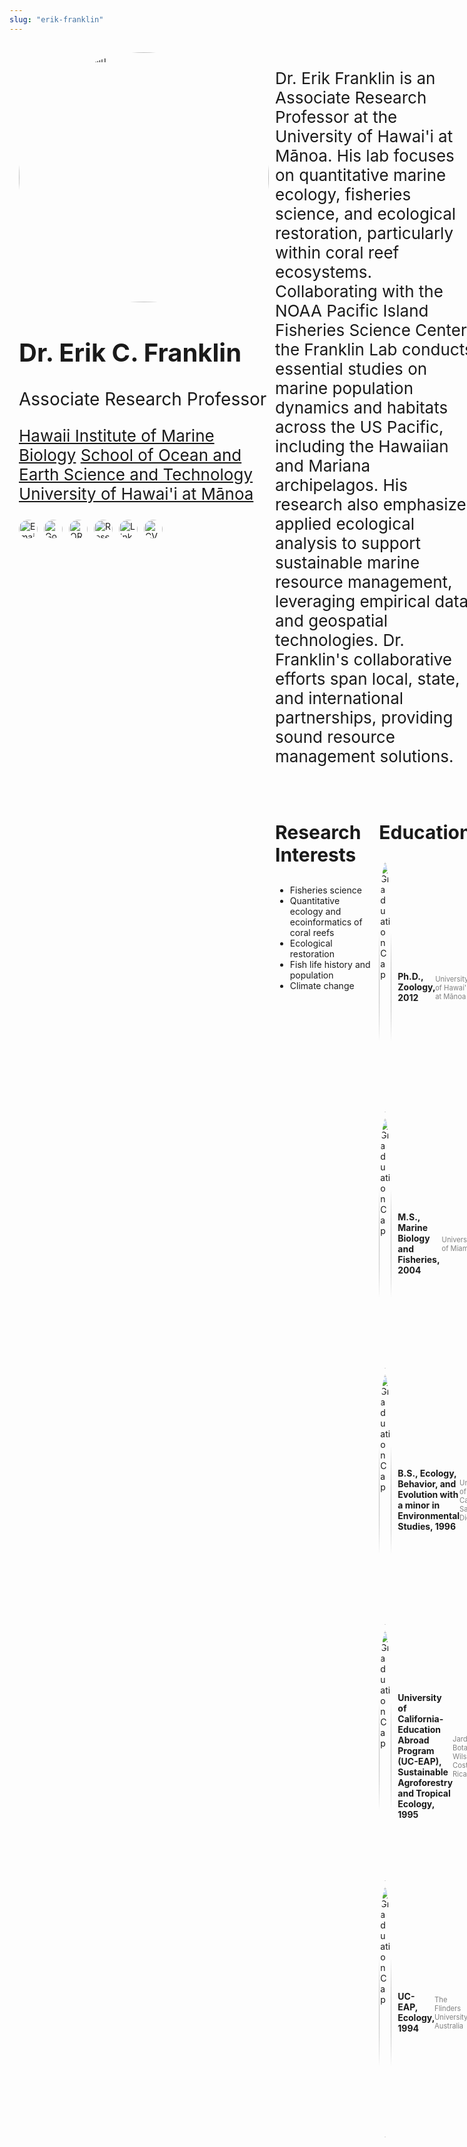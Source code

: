```yaml
---
slug: "erik-franklin"
---
```

<div class="container">
    <div class="left-column">
        <img src="/images/erik_franklin.jpeg" alt="Dr. Erik C. Franklin" class="img"/>
        <h2>Dr. Erik C. Franklin</h2>
        <div class="role">Associate Research Professor</div>
        <p>
         <a href="https://www.himb.hawaii.edu/">Hawaii Institute of Marine Biology</a> 
         <a href="https://www.soest.hawaii.edu/soestwp/">School of Ocean and Earth Science and Technology</a> 
         <a href="https://manoa.hawaii.edu/">University of Hawai'i at Mānoa</a>
        </p>
        <div class="contact">
            <div class="social-icons">
                <a href="mailto:erik.franklin@hawaii.edu">
                    <img src="/images/email.png" alt="Email" class="social-icon" />
                </a>
                <a href="https://scholar.google.com/citations?user=aPMTCK8AAAAJ&hl=en">
                    <img src="/images/google-scholar.png" alt="Google Scholar" class="social-icon" />
                </a>
                <a href="https://orcid.org/0000-0002-8660-3085">
                    <img src="/images/orcid.png" alt="ORCID" class="social-icon" />
                </a>
                <a href="https://www.researchgate.net/profile/Erik-Franklin">
                    <img src="/images/research-gate.png" alt="ResearchGate" class="social-icon" />
                </a>
                <a href="https://linkedin.com/in/erikfranklin">
                    <img src="/images/linkedin-icon.png" alt="LinkedIn" class="social-icon" />
                </a>
                <a href="/files/FranklinEC_cv.pdf">
                    <img src="/images/CV.png" alt="CV" class="social-icon" />
                </a>
            </div>
        </div>
    </div>
    <div class="right-column">
        <p>Dr. Erik Franklin is an Associate Research Professor at the University of Hawai'i at Mānoa. His lab focuses on quantitative marine ecology, fisheries science, and ecological restoration, particularly within coral reef ecosystems. Collaborating with the NOAA Pacific Island Fisheries Science Center, the Franklin Lab conducts essential studies on marine population dynamics and habitats across the US Pacific, including the Hawaiian and Mariana archipelagos. His research also emphasizes applied ecological analysis to support sustainable marine resource management, leveraging empirical data and geospatial technologies. Dr. Franklin's collaborative efforts span local, state, and international partnerships, providing sound resource management solutions.</p>
        <div class="interests-education">
            <div class="interests">
                <h3><strong>Research Interests</strong></h3>
                <ul>
                    <li>Fisheries science</li>
                    <li>Quantitative ecology and ecoinformatics of coral reefs</li>
                    <li>Ecological restoration</li>
                    <li>Fish life history and population</li>
                    <li>Climate change</li>
                </ul>
            </div>
            <div class="education">
                <h3>Education</h3>
                <ul>
                    <li>
                        <img src="/images/graduation-cap.png" alt="Graduation Cap" class="graduation-icon" /> 
                        <strong>Ph.D., Zoology, 2012</strong>
                        <div class="university">University of Hawai'i at Mānoa</div>
                    </li>
                    <li>
                        <img src="/images/graduation-cap.png" alt="Graduation Cap" class="graduation-icon" /> 
                        <strong>M.S., Marine Biology and Fisheries, 2004</strong>
                        <div class="university">University of Miami</div>
                    </li>
                    <li>
                        <img src="/images/graduation-cap.png" alt="Graduation Cap" class="graduation-icon" /> 
                        <strong>B.S., Ecology, Behavior, and Evolution with a minor in Environmental Studies, 1996</strong>
                        <div class="university">University of California, San Diego</div>
                    </li>
                    <li>
                        <img src="/images/graduation-cap.png" alt="Graduation Cap" class="graduation-icon" /> 
                        <strong>University of California-Education Abroad Program (UC-EAP), Sustainable Agroforestry and Tropical Ecology, 1995</strong>
                        <div class="university">Jardin Botanico Wilson, Costa Rica</div>
                    </li>
                    <li>
                        <img src="/images/graduation-cap.png" alt="Graduation Cap" class="graduation-icon" /> 
                        <strong>UC-EAP, Ecology, 1994</strong>
                        <div class="university">The Flinders University, Australia</div>
                    </li>
                </ul>
            </div>
        </div>
    </div>
</div>

<style>
.h2 {
    font-size: 40px;
}
.role {
    font-size: 28px;
}
.p {
    font-size: 26px;
}
.h3 {
    font-size: 30px;
}
/* Main container for the left and right columns */
.container {
    display: flex;
    justify-content: space-between;
    padding: 10px;
    width: 100%;
    max-width: 1400px;
    margin: 0 auto; /* Centers the container */
}

/* Left column for image, name, role, and contact */
.left-column {
    flex: 0 0 35%; /* Adjust as needed */
    padding: 5px;
}

/* Right column for biography, interests, and education */
.right-column {
    flex: 0 0 60%; /* Adjust as needed */
    padding: 5px;
}

/* For Research Interests and Education side by side */
.interests-education {
    display: flex;
    justify-content: space-between;
    padding-top: 20px;
}

/* Individual columns for Research Interests and Education */
.interests, .education {
    width: 48%; /* Adjust for spacing between columns */
}

/* Style for circular image */
img {
    border-radius: 50%;
    width: 400px;
    height: 400px;
}

/* Education list styles */
.education ul {
    list-style-type: none; /* Removes default bullet points */
    padding-left: 0;
}

.education li {
    display: flex;
    align-items: center;
    margin-bottom: 10px;
}
.university {
    font-size: 0.8em; /* Smaller font size */
    color: gray; /* Gray color for the university names */
    margin-top: 2px; /* Adds some space above the university name */
}
.graduation-icon {
    width: 20px; /* Adjust size as needed */
    margin-right: 10px;
    vertical-align: middle;
}

/* Social icons styles */
.social-icons {
    display: flex; /* This will line up the icons next to each other */
    justify-content: flex-start; /* Aligns items to the start */
    gap: 10px; /* Adds space between icons; adjust as needed */
    margin: 10px 0; /* Adds space above and below the icons */
}

.social-icon {
    width: 30px; /* Adjust the size of the icons */
    height: auto; /* Maintain aspect ratio */
}

/* Font size adjustments */
h2 {
    font-size: 40px;
}

.role {
    font-size: 28px;
}

p {
    font-size: 26px;
}

h3 {
    font-size: 30px;
}
</style>
